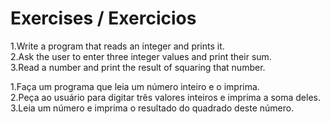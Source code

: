 #  Exercises / Exercicios

<p>1.Write a program that reads an integer and prints it.<br>
  2.Ask the user to enter three integer values and print their sum.<br>
  3.Read a number and print the result of squaring that number.</p>

  <p>1.Faça um programa que leia um número inteiro e o imprima.<br>
  2.Peça ao usuário para digitar três valores inteiros e imprima a soma deles.<br>
  3.Leia um número e imprima o resultado do quadrado deste número.</p>

